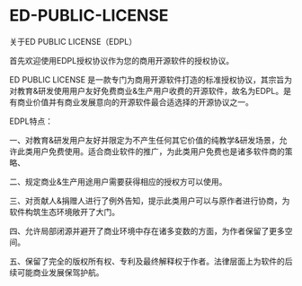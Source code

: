 # ED-PUBLIC-LICENSE

关于ED PUBLIC LICENSE（EDPL）

首先欢迎使用EDPL授权协议作为您的商用开源软件的授权协议。

ED PUBLIC LICENSE 是一款专门为商用开源软件打造的标准授权协议，其宗旨为对教育&研发使用用户友好免费商业&生产用户收费的开源软件，故名为EDPL。是有商业价值并有商业发展意向的开源软件最合适选择的开源协议之一。


EDPL特点：

一、对教育&研发用户友好并限定为不产生任何其它价值的纯教学&研发场景，允许此类用户免费使用。适合商业软件的推广，为此类用户免费也是诸多软件商的策略、

二、规定商业&生产用途用户需要获得相应的授权方可以使用。

三、对贡献人&捐赠人进行了例外告知，提示此类用户可以与原作者进行协商，为软件构筑生态环境敞开了大门。

四、允许局部闭源并避开了商业环境中存在诸多变数的方面，为作者保留了更多空间。

五、保留了完全的版权所有权、专利及最终解释权于作者。法律层面上为软件的后续可能商业发展保驾护航。

